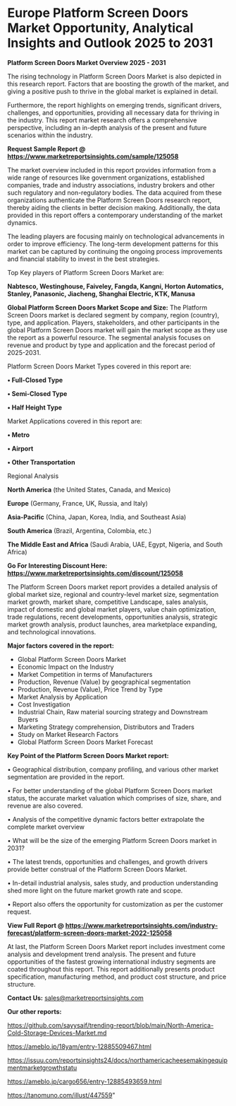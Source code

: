 # Europe Platform Screen Doors Market Opportunity, Analytical Insights and Outlook 2025 to 2031

<Strong> Platform Screen Doors Market Overview 2025 - 2031</strong>

The rising technology in Platform Screen Doors Market is also depicted in this research report. Factors that are boosting the growth of the market, and giving a positive push to thrive in the global market is explained in detail.

Furthermore, the report highlights on emerging trends, significant drivers, challenges, and opportunities, providing all necessary data for thriving in the industry. This report market research offers a comprehensive perspective, including an in-depth analysis of the present and future scenarios within the industry.

<strong>Request Sample Report @ <a href=https://www.marketreportsinsights.com/sample/125058>https://www.marketreportsinsights.com/sample/125058</a></strong>

The market overview included in this report provides information from a wide range of resources like government organizations, established companies, trade and industry associations, industry brokers and other such regulatory and non-regulatory bodies. The data acquired from these organizations authenticate the Platform Screen Doors research report, thereby aiding the clients in better decision making. Additionally, the data provided in this report offers a contemporary understanding of the market dynamics.

The leading players are focusing mainly on technological advancements in order to improve efficiency. The long-term development patterns for this market can be captured by continuing the ongoing process improvements and financial stability to invest in the best strategies.

Top Key players of Platform Screen Doors Market are:

<strong>Nabtesco, Westinghouse, Faiveley, Fangda, Kangni, Horton Automatics, Stanley, Panasonic, Jiacheng, Shanghai Electric, KTK, Manusa</strong>

<strong><b>Global Platform Screen Doors Market Scope and Size:</b></strong>
The Platform Screen Doors market is declared segment by company, region (country), type, and application. Players, stakeholders, and other participants in the global Platform Screen Doors market will gain the market scope as they use the report as a powerful resource. The segmental analysis focuses on revenue and product by type and application and the forecast period of 2025-2031.

Platform Screen Doors Market Types covered in this report are:

<strong>• Full-Closed Type

• Semi-Closed Type

• Half Height Type</strong>

Market Applications covered in this report are:

<strong>• Metro

• Airport

• Other Transportation</strong> 

Regional Analysis

<strong>North America</strong> (the United States, Canada, and Mexico)

<strong>Europe</strong> (Germany, France, UK, Russia, and Italy)

<strong>Asia-Pacific</strong> (China, Japan, Korea, India, and Southeast Asia)

<strong>South America</strong> (Brazil, Argentina, Colombia, etc.)

<strong>The Middle East and Africa</strong> (Saudi Arabia, UAE, Egypt, Nigeria, and South Africa)

<strong>Go For Interesting Discount Here: <a href=https://www.marketreportsinsights.com/discount/125058>https://www.marketreportsinsights.com/discount/125058</a></strong>

The Platform Screen Doors market report provides a detailed analysis of global market size, regional and country-level market size, segmentation market growth, market share, competitive Landscape, sales analysis, impact of domestic and global market players, value chain optimization, trade regulations, recent developments, opportunities analysis, strategic market growth analysis, product launches, area marketplace expanding, and technological innovations.

<strong><b>Major factors covered in the report:</b></strong>
<ul>
  <li>Global Platform Screen Doors Market </li>
  <li>Economic Impact on the Industry</li>
  <li>Market Competition in terms of Manufacturers</li>
  <li>Production, Revenue (Value) by geographical segmentation</li>
  <li>Production, Revenue (Value), Price Trend by Type</li>
  <li>Market Analysis by Application</li>
  <li>Cost Investigation</li>
  <li>Industrial Chain, Raw material sourcing strategy and Downstream Buyers</li>
  <li>Marketing Strategy comprehension, Distributors and Traders</li>
  <li>Study on Market Research Factors</li>
  <li>Global Platform Screen Doors Market Forecast</li>
</ul>

<strong><b>Key Point of the Platform Screen Doors Market report:</b></strong>

• Geographical distribution, company profiling, and various other market segmentation are provided in the report.

• For better understanding of the global Platform Screen Doors market status, the accurate market valuation which comprises of size, share, and revenue are also covered.

• Analysis of the competitive dynamic factors better extrapolate the complete market overview

• What will be the size of the emerging Platform Screen Doors market in 2031?

• The latest trends, opportunities and challenges, and growth drivers provide better construal of the Platform Screen Doors Market.

• In-detail industrial analysis, sales study, and production understanding shed more light on the future market growth rate and scope.

• Report also offers the opportunity for customization as per the customer request.

<strong><b>View Full Report @ <a href=https://www.marketreportsinsights.com/industry-forecast/platform-screen-doors-market-2022-125058>https://www.marketreportsinsights.com/industry-forecast/platform-screen-doors-market-2022-125058</a></b></strong>


At last, the Platform Screen Doors Market report includes investment come analysis and development trend analysis. The present and future opportunities of the fastest growing international industry segments are coated throughout this report. This report additionally presents product specification, manufacturing method, and product cost structure, and price structure.

<strong>Contact Us:</strong>
sales@marketreportsinsights.com

<strong>Our other reports:</strong>

<a href=https://github.com/sayysaif/trending-report/blob/main/North-America-Cold-Storage-Devices-Market.md>https://github.com/sayysaif/trending-report/blob/main/North-America-Cold-Storage-Devices-Market.md</a>

<a href=https://ameblo.jp/18yam/entry-12885509467.html>https://ameblo.jp/18yam/entry-12885509467.html</a>

<a href=https://issuu.com/reportsinsights24/docs/northamericacheesemakingequipmentmarketgrowthstatu>https://issuu.com/reportsinsights24/docs/northamericacheesemakingequipmentmarketgrowthstatu</a>

<a href=https://ameblo.jp/cargo656/entry-12885493659.html>https://ameblo.jp/cargo656/entry-12885493659.html</a>

<a href=https://tanomuno.com/illust/447559>https://tanomuno.com/illust/447559</a>"
